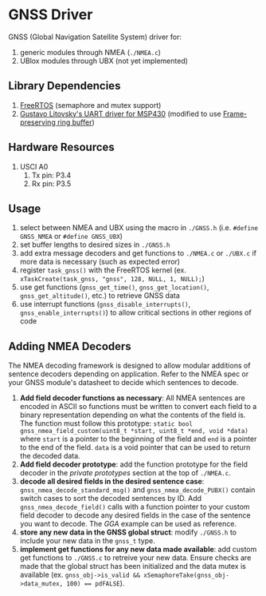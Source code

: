 # GNSS Driver
GNSS (Global Navigation Satellite System) driver for:
1. generic modules through NMEA (`./NMEA.c`)
2. UBlox modules through UBX (not yet implemented)

## Library Dependencies
1. [FreeRTOS](https://www.freertos.org/index.html) (semaphore and mutex support)
2. [Gustavo Litovsky's UART driver for MSP430](../uart/README.md) (modified to use [Frame-preserving ring buffer](../ring_buff/README.md))

## Hardware Resources
1. USCI A0
   1. Tx pin: P3.4
   2. Rx pin: P3.5

## Usage
1. select between NMEA and UBX using the macro in `./GNSS.h` (i.e. `#define GNSS_NMEA` or `#define GNSS_UBX`)
2. set buffer lengths to desired sizes in `./GNSS.h`
3. add extra message decoders and get functions to `./NMEA.c` or `./UBX.c` if more data is necessary (such as expected error)
4. register `task_gnss()` with the FreeRTOS kernel (ex. `xTaskCreate(task_gnss, "gnss", 128, NULL, 1, NULL);`)
5. use get functions (`gnss_get_time()`, `gnss_get_location()`, `gnss_get_altitude()`, etc.) to retrieve GNSS data
6. use interrupt functions (`gnss_disable_interrupts()`, `gnss_enable_interrupts()`) to allow critical sections in other regions of code

## Adding NMEA Decoders
The NMEA decoding framework is designed to allow modular additions of sentence decoders depending on application. 
Refer to the NMEA spec or your GNSS module's datasheet to decide which sentences to decode.
1. **Add field decoder functions as necessary**: All NMEA sentences are encoded in ASCII so functions must be written to convert each field to a binary representation depending on what the contents of the field is. The function must follow this prototype: `static bool gnss_nmea_field_custom(uint8_t *start, uint8_t *end, void *data)` where `start` is a pointer to the beginning of the field and `end` is a pointer to the end of the field. `data` is a void pointer that can be used to return the decoded data.
2. **Add field decoder prototype**: add the function prototype for the field decoder in the *private prototypes* section at the top of `./NMEA.c`.
3. **decode all desired fields in the desired sentence case**: `gnss_nmea_decode_standard_msg()` and `gnss_nmea_decode_PUBX()` contain switch cases to sort the decoded sentences by ID. Add `gnss_nmea_decode_field()` calls with a function pointer to your custom field decoder to decode any desired fields in the case of the sentence you want to decode. The *GGA* example can be used as reference.
4. **store any new data in the GNSS global struct**: modify `./GNSS.h` to include your new data in the `gnss_t` type.
5. **implement get functions for any new data made available**: add custom get functions to `./GNSS.c` to retreive your new data. Ensure checks are made that the global struct has been initialized and the data mutex is available (ex. `gnss_obj->is_valid && xSemaphoreTake(gnss_obj->data_mutex, 100) == pdFALSE`).
